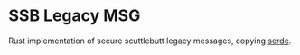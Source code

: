 # SSB Legacy MSG

Rust implementation of secure scuttlebutt legacy messages, copying [serde](https://serde.rs/).
